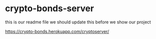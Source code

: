 # crypto-bonds-server

this is our readme file we should update this before we show our project

https://crypto-bonds.herokuapp.com/cryptoserver/
